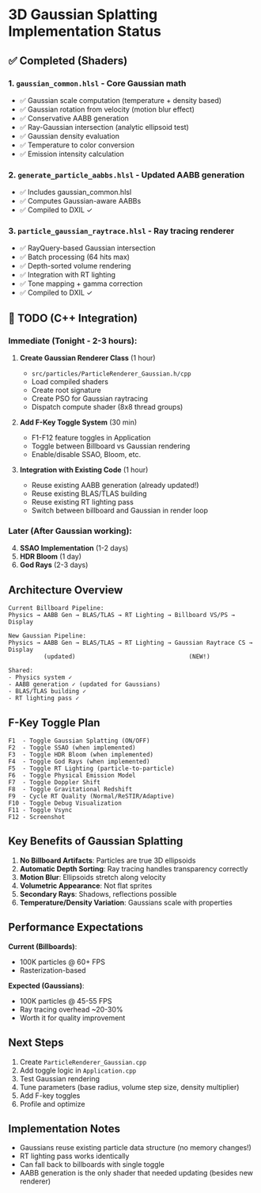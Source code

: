 # 3D Gaussian Splatting Implementation Status

## ✅ Completed (Shaders)

### 1. `gaussian_common.hlsl` - Core Gaussian math
- ✅ Gaussian scale computation (temperature + density based)
- ✅ Gaussian rotation from velocity (motion blur effect)
- ✅ Conservative AABB generation
- ✅ Ray-Gaussian intersection (analytic ellipsoid test)
- ✅ Gaussian density evaluation
- ✅ Temperature to color conversion
- ✅ Emission intensity calculation

### 2. `generate_particle_aabbs.hlsl` - Updated AABB generation
- ✅ Includes gaussian_common.hlsl
- ✅ Computes Gaussian-aware AABBs
- ✅ Compiled to DXIL ✓

### 3. `particle_gaussian_raytrace.hlsl` - Ray tracing renderer
- ✅ RayQuery-based Gaussian intersection
- ✅ Batch processing (64 hits max)
- ✅ Depth-sorted volume rendering
- ✅ Integration with RT lighting
- ✅ Tone mapping + gamma correction
- ✅ Compiled to DXIL ✓

## 🚧 TODO (C++ Integration)

### Immediate (Tonight - 2-3 hours):

1. **Create Gaussian Renderer Class** (1 hour)
   - `src/particles/ParticleRenderer_Gaussian.h/cpp`
   - Load compiled shaders
   - Create root signature
   - Create PSO for Gaussian raytracing
   - Dispatch compute shader (8x8 thread groups)

2. **Add F-Key Toggle System** (30 min)
   - F1-F12 feature toggles in Application
   - Toggle between Billboard vs Gaussian rendering
   - Enable/disable SSAO, Bloom, etc.

3. **Integration with Existing Code** (1 hour)
   - Reuse existing AABB generation (already updated!)
   - Reuse existing BLAS/TLAS building
   - Reuse existing RT lighting pass
   - Switch between billboard and Gaussian in render loop

### Later (After Gaussian working):

4. **SSAO Implementation** (1-2 days)
5. **HDR Bloom** (1 day)
6. **God Rays** (2-3 days)

## Architecture Overview

```
Current Billboard Pipeline:
Physics → AABB Gen → BLAS/TLAS → RT Lighting → Billboard VS/PS → Display

New Gaussian Pipeline:
Physics → AABB Gen → BLAS/TLAS → RT Lighting → Gaussian Raytrace CS → Display
          (updated)                                (NEW!)

Shared:
- Physics system ✓
- AABB generation ✓ (updated for Gaussians)
- BLAS/TLAS building ✓
- RT lighting pass ✓
```

## F-Key Toggle Plan

```
F1  - Toggle Gaussian Splatting (ON/OFF)
F2  - Toggle SSAO (when implemented)
F3  - Toggle HDR Bloom (when implemented)
F4  - Toggle God Rays (when implemented)
F5  - Toggle RT Lighting (particle-to-particle)
F6  - Toggle Physical Emission Model
F7  - Toggle Doppler Shift
F8  - Toggle Gravitational Redshift
F9  - Cycle RT Quality (Normal/ReSTIR/Adaptive)
F10 - Toggle Debug Visualization
F11 - Toggle Vsync
F12 - Screenshot
```

## Key Benefits of Gaussian Splatting

1. **No Billboard Artifacts**: Particles are true 3D ellipsoids
2. **Automatic Depth Sorting**: Ray tracing handles transparency correctly
3. **Motion Blur**: Ellipsoids stretch along velocity
4. **Volumetric Appearance**: Not flat sprites
5. **Secondary Rays**: Shadows, reflections possible
6. **Temperature/Density Variation**: Gaussians scale with properties

## Performance Expectations

**Current (Billboards)**:
- 100K particles @ 60+ FPS
- Rasterization-based

**Expected (Gaussians)**:
- 100K particles @ 45-55 FPS
- Ray tracing overhead ~20-30%
- Worth it for quality improvement

## Next Steps

1. Create `ParticleRenderer_Gaussian.cpp`
2. Add toggle logic in `Application.cpp`
3. Test Gaussian rendering
4. Tune parameters (base radius, volume step size, density multiplier)
5. Add F-key toggles
6. Profile and optimize

## Implementation Notes

- Gaussians reuse existing particle data structure (no memory changes!)
- RT lighting pass works identically
- Can fall back to billboards with single toggle
- AABB generation is the only shader that needed updating (besides new renderer)